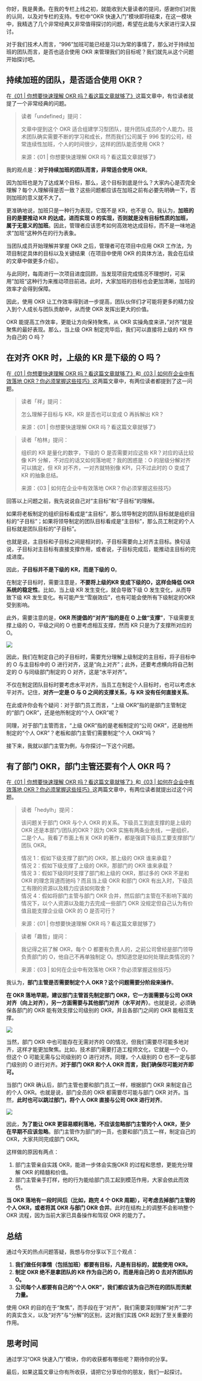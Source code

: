 你好，我是黄勇。在我的专栏上线之初，就能收到大量读者的提问，感谢你们对我的认同，以及对专栏的支持。专栏中“OKR 快速入门”模块即将结束，在这一模块中，我精选了几个非常经典又非常值得探讨的问题，希望在此能与大家进行深入探讨。

对于我们技术人而言，“996”加班可能已经是习以为常的事情了，那么对于持续加班的团队而言，是否也适合使用 OKR 来管理我们的目标呢？我们就先从这个问题开始探讨吧。

## 持续加班的团队，是否适合使用 OKR？

在[《01 | 你想要快速理解 OKR 吗？看这篇文章就够了》](https://time.geekbang.org/column/article/103858)这篇文章中，有位读者就提了一个非常经典的问题。

> 读者「undefined」提问：  
>   
> 文章中提到这个 OKR 适合组建学习型团队，提升团队成员的个人能力。技术团队确实需要不断的学习和成长，然而我们公司属于 996 型的公司，经常连续性加班，个人的时间很少，这样的团队能否使用 OKR？  
>   
> 来源：《01 | 你想要快速理解 OKR 吗？看这篇文章就够了》

我的观点是：**对于持续加班的团队而言，非常适合使用 OKR**。

因为加班也是为了达成某个目标，那么，这个目标到底是什么？大家内心是否完全理解？每个人理解得是否一致？这些问题都应该在加班之前有必要先明确一下，否则加班的意义就不大了。

更准确地说，加班只是一种行为表现，它既不是 KR，也不是 O。我认为，**加班的目的是要推动 KR 的达成，进而实现 O 的实现，否则就是没有目标性质的加班，属于无意义的加班**。因此，管理者应该思考如何高效地达成目标，而不是一味地追求”加班“这种外在的行为表象。

当团队成员开始理解并掌握 OKR 之后，管理者可在项目中应用 OKR 工作法，为项目制定具体的目标以及关键结果（在项目中使用 OKR 的具体方法，我会在后续的文章中做更多介绍）。

与此同时，每周进行一次项目进度回顾，当发现项目完成情况不理想时，可采用”加班“这种行为来推动项目前进。此时，大家加班的目标也会更加清晰，加班的效率才会得到保障。

因此，使用 OKR 让工作效率得到进一步提高，团队伙伴们才可能将更多的精力投入到个人成长与团队贡献中，从而使 OKR 发挥出更大的价值。

OKR 能提高工作效率，更能让方向保持聚焦，从 OKR 实操角度来讲，”对齐“就是聚焦的最好表现。那么，当上级 OKR 制定完毕后，我们可以直接将上级的 KR 作为自己的 O 吗？

## 在对齐 OKR 时，上级的 KR 是下级的 O 吗？

在[《01 | 你想要快速理解 OKR 吗？看这篇文章就够了》](https://time.geekbang.org/column/article/103858)和[《03 | 如何在企业中有效落地 OKR？你必须掌握这些技巧》](https://time.geekbang.org/column/article/104370)这两篇文章中，有两位读者都提到了这一问题。

> 读者「祥」提问：  
>   
> 怎么理解子目标与 KR，KR 是否也可以变成 O 再拆解出 KR？  
>   
> 来源：《01 | 你想要快速理解 OKR 吗？看这篇文章就够了》

> 读者「柏林」提问：  
>   
> 组织的 KR 是量化的数字，下级的 O 是否需要对应这些 KR？对应的话比较像 KPI 分解，不对应的话又如何落地呢？我的困惑是：O 的层级分解对齐可以搞定，但 KR 对不齐，一对齐就特别像 KPI，只不过此时的 O 变成了 KR 的抽象总结。  
>   
> 来源：《03 | 如何在企业中有效落地 OKR？你必须掌握这些技巧》

回答以上问题之前，我先说说自己对“主目标”和“子目标”的理解。

如果将老板制定的组织目标看成是“主目标”，那么领导制定的团队目标就是组织目标的“子目标”；如果将领导制定的团队目标看成是“主目标”，那么员工制定的个人目标就是团队目标的“子目标”。

也就是说，主目标和子目标之间是相对的，子目标需要向上对齐主目标。换句话说，子目标对主目标有直接支撑作用，或者说，子目标完成后，能推动主目标的完成进度。

因此，**子目标并不是下级的 KR，而是下级的 O**。

在制定子目标时，需要注意是，**不要将上级的KR 变成下级的O，这样会降低 OKR 系统的稳定性**。比如，当上级 KR 发生变化，就会导致下级 O 发生变化，从而导致下级 KR 发生变化。有可能产生“雪崩效应”，也有可能会使所有下级制定的OKR 受到影响。

此外，需要注意的是，**OKR 所提倡的“对齐”指的是在 O 上做“支撑”**，下级需要支撑上级的 O，平级之间的 O 也要考虑相互支撑，然而 KR 只是为了支撑所对应的 O。

![](https://static001.geekbang.org/resource/image/c2/13/c20cf21b9473278757da7aa844108c13.png?wh=714%2A519)

因此，我们在制定自己的子目标时，需要充分理解上级制定的主目标，将子目标中的 O 与主目标中的 O 进行对齐，这是“向上对齐”；此外，还要考虑横向将自己制定的 O 与同级部门制定的 O 对齐，这是“水平对齐”。

不仅在制定团队目标时要考虑水平对齐，当员工在制定个人目标时，也可以考虑水平对齐。记住，**对齐一定是 O 与 O 之间的支撑关系，与 KR 没有任何直接关系**。

在此或许你会有个疑问：对于部门员工而言，“上级 OKR”指的是部门主管制定的“部门 OKR”，还是他所制定的“个人 OKR”呢？

同理，对于部门主管而言，“上级 OKR”指的是老板制定的“公司 OKR”，还是他所制定的“个人 OKR”？老板和部门主管们需要制定”个人 OKR“吗？

接下来，我就以部门主管为例，与你探讨一下这个问题。

## 有了部门 OKR，部门主管还要有个人 OKR 吗？

在[《01 | 你想要快速理解 OKR 吗？看这篇文章就够了》](https://time.geekbang.org/column/article/103858)和[《03 | 如何在企业中有效落地 OKR？你必须掌握这些技巧》](https://time.geekbang.org/column/article/104370)这两篇文章中，有两位读者就提出过这个问题。

> 读者「hedylh」提问：  
>   
> 该问题关于部门 OKR 与个人 OKR 的关系。下级员工到底支撑的是上级的 OKR 还是本部门/团队的OKR？因为 OKR 实施有两条业务线，一是组织，二是个人。我看了市面上有关 OKR 的著作，都是强调下级员工要支撑部门/团队 OKR。  
>   
> 情况 1：假如下级支撑了部门的 OKR，那上级的 OKR 谁来承载？  
> 情况 2：假如下级支撑了上级的 OKR，那部门的 OKR 谁来承载？  
> 情况 3：假如下级同时支撑了部门和上级的 OKR，那过多的 OKR 不是和 OKR 的理念背道而驰吗？而且当上级 OKR 和部门 OKR 有出入时，下级员工有限的资源以及精力应该如何取舍？  
> 情况 4：假如将部门主管与部门 OKR 合并，然后部门主管在不影响下属的情况下，以个人资源以及能力去完成一些部门 OKR 没规定但自己认为有价值且能支撑企业级 OKR 的 O 是否可行？  
>   
> 来源：《01 | 你想要快速理解 OKR 吗？看这篇文章就够了》

> 读者「趣哲」提问：  
>   
> 我记得之前了解 OKR，每个 O 都要有负责人的，之前公司曾经是部门领导负责部门的 O，他自己不再单独制定 O。想知道您是如何处理此类情况的？  
>   
> 来源：《03 | 如何在企业中有效落地 OKR？你必须掌握这些技巧》

我认为，**部门主管是否需要制定个人 OKR？这个问题需要分阶段来操作**。

**在 OKR 落地早期，建议部门主管首先制定部门 OKR，它一方面需要与公司 OKR 对齐（向上对齐），另一方面需要与其他部门对齐（水平对齐）**。也就是说，必须确保各部门的 OKR 能有效支撑公司级别的 OKR，并且各部门之间的 OKR 能相互支撑。

![](https://static001.geekbang.org/resource/image/6b/b3/6b39b7977a0755ad74146d80a4e45eb3.png?wh=522%2A202)

当然，部门 OKR 中也可能存在无需对齐的 O的情况，但我们需要尽可能多地对齐，这样才能更加聚焦。比如，技术部门需要打造工程师文化，它就是一个 O，但这个 O 可能无需与公司级别的 O 进行对齐。同理，个人级别的 O 也不一定与部门级别的 O 进行对齐。**对于部门 OKR 和个人 OKR 而言，我们确保尽可能对齐即可。**

当部门 OKR 确认后，部门主管也要和部门员工一样，根据部门 OKR 来制定自己的个人 OKR。也就是说，部门全员的 OKR 都需要尽可能与部门 OKR 对齐。当然，**此时也可以跳过部门，将个人 OKR 直接与公司 OKR 进行对齐**。

![](https://static001.geekbang.org/resource/image/93/c2/93f4b3b27bdcb6e0d2f76850f590b0c2.png?wh=1042%2A588)

因此，**为了能让 OKR 更容易顺利落地，不应该忽略部门主管的个人 OKR，至少在早期不应该忽略**。部门主管作为部门的一员，也要和部门员工一样，制定自己的 OKR，大家共同完成部门 OKR。

这样做的原因有两点：

1. 部门主管亲自实践 OKR，能进一步体会实施OKR 的过程和思想，更能充分理解 OKR 的精髓和价值。
2. 部门主管亲手打样，他的行为能给部门员工起到模范作用，大家会依此而效仿。

**当 OKR 落地有一段时间后（比如，跑完 4 个 OKR 周期），可考虑去掉部门主管的个人 OKR，或者将其 OKR 与部门 OKR 合并**。此时在结构上的调整不会影响整个 OKR 流程，因为当前大家已具备操作和驾驭 OKR 的能力了。

## 总结

通过今天的热点问题答疑，我想与你分享以下三个观点：

1. **我们做任何事情（包括加班）都要有目标，凡是有目标的，就能使用 OKR。**
2. **制定 OKR 绝不是拿团队的 KR 作为自己的 O，而是用自己的 O 去对齐团队的 O。**
3. **公司每个人都要有自己的“个人 OKR”，我们都应该为自己所在的团队而贡献力量。**

使用 OKR 的目的在于“聚焦”，而手段在于“对齐”，我们需要深刻理解“对齐”二字的真实含义，以及“对齐”与“分解”的区别，这对我们实践 OKR 起到了至关重要的作用。

## 思考时间

通过学习“OKR 快速入门”模块，你的收获都有哪些呢？期待你的分享。

最后，如果这篇文章让你有所收获，请把它分享给你的朋友，我们一起探讨。